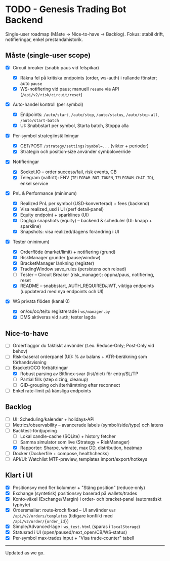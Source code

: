 # TODO - Genesis Trading Bot Backend

Single-user roadmap (Måste → Nice-to-have → Backlog). Fokus: stabil drift, notifieringar, enkel prestandahistorik.

## Måste (single-user scope)

- [x] Circuit breaker (snabb paus vid felspikar)
  - [x] Räkna fel på kritiska endpoints (order, ws-auth) i rullande fönster; auto `pause`
  - [x] WS-notifiering vid paus; manuell `resume` via API (`/api/v2/risk/circuit/reset`)
- [x] Auto-handel kontroll (per symbol)
  - [x] Endpoints: `/auto/start`, `/auto/stop`, `/auto/status`, `/auto/stop-all`, `/auto/start-batch`
  - [x] UI: Snabbstart per symbol, Starta batch, Stoppa alla
- [x] Per‑symbol strategiinställningar
  - [x] GET/POST `/strategy/settings?symbol=...` (vikter + perioder)
  - [x] Strategin och position‑size använder symboloverride
- [x] Notifieringar
  - [x] Socket.IO – order success/fail, risk events, CB
  - [x] Telegram (valfritt): ENV (`TELEGRAM_BOT_TOKEN`, `TELEGRAM_CHAT_ID`), enkel service
- [x] PnL & Performance (minimum)
  - [x] Realized PnL per symbol (USD‑konverterad) + fees (backend)
  - [x] Visa realized_usd i UI (perf detail‑panel)
  - [x] Equity endpoint + sparklines (UI)
  - [x] Dagliga snapshots (equity) – backend & scheduler (UI: knapp + sparkline)
  - [x] Snapshots: visa realized/dagens förändring i UI
- [x] Tester (minimum)

  - [x] Orderflöde (market/limit) + notifiering (grund)
  - [x] RiskManager grunder (pause/window)
  - [x] BracketManager länkning (register)
  - [x] TradingWindow save_rules (persistens och reload)
  - [ ] Tester – Circuit Breaker (risk_manager): öppna/paus, notifiering, reset
  - [x] README – snabbstart, AUTH_REQUIRED/JWT, viktiga endpoints (uppdaterad med nya endpoints och UI)

- [x] WS privata flöden (kanal 0)
  - [x] on/ou/oc/te/tu registrerade i `ws/manager.py`
  - [x] DMS aktiveras vid `auth`; tester lagda

## Nice-to-have

- [ ] Orderflaggor du faktiskt använder (t.ex. Reduce‑Only; Post‑Only vid behov)
- [ ] Risk-baserat orderpanel (UI): % av balans + ATR-beräkning som förhandsvisning
- [ ] Bracket/OCO förbättringar
  - [x] Robust parsing av Bitfinex‑svar (list/dict) för entry/SL/TP
  - [ ] Partial fills (step sizing, cleanup)
  - [ ] GID-grouping och återhämtning efter reconnect
- [ ] Enkel rate-limit på känsliga endpoints

## Backlog

- [ ] UI: Scheduling/kalender + holidays‑API
- [ ] Metrics/observability – avancerade labels (symbol/side/type) och latens
- [ ] Backtest-fördjupning
  - [ ] Lokal candle-cache (SQLite) + history fetcher
  - [ ] Samma simulator som live (Strategy + RiskManager)
  - [x] Rapporter: Sharpe, winrate, max DD, distribution, heatmap
- [ ] Docker (Dockerfile + compose, healthchecks)
- [ ] API/UI: Watchlist MTF-preview, templates import/export/hotkeys

## Klart i UI

- [x] Positionsvy med fler kolumner + "Stäng position" (reduce‑only)
- [x] Exchange (syntetisk) positionsvy baserad på wallets/trades
- [x] Konto‑växel (Exchange/Margin) i order- och bracket‑panel (automatiskt typbyte)
- [x] Ordersmallar: route‑krock fixad – UI använder `GET /api/v2/orders/templates` (tidigare konflikt med `/api/v2/order/{order_id}`)
- [x] Simple/Advanced‑läge i `ws_test.html` (sparas i `localStorage`)
- [x] Statusrad i UI (open/paused/next_open/CB/WS‑status)
- [x] Per‑symbol max‑trades input + "Visa trade‑counter" tabell

---

Updated as we go.
